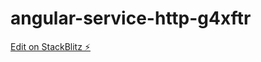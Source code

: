 # angular-service-http-g4xftr

[Edit on StackBlitz ⚡️](https://stackblitz.com/edit/angular-service-http-g4xftr)